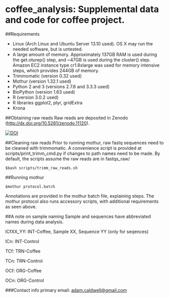 coffee_analysis: Supplemental data and code for coffee project.
===============

##Requirements
* Linux (Arch Linux and Ubuntu Server 13.10 used). OS X may run the needed software, but is untested.
* A large amount of memory. Approximately 137GB RAM is used during the get.oturep() step, and ~47GB is used during the cluster() step. Amazon EC2 instance type cr1.8xlarge was used for memory intensive steps, which provides 244GB of memory.
* Trimmomatic (version 0.32 used)
* Mothur (version 1.32.1 used)
* Python 2 and 3 (versions 2.7.6 and 3.3.3 used)
* BioPython (version 1.63 used)
* R (version 3.0.2 used)
* R libraries ggplot2, plyr, gridExtra
* Krona

##Obtaining raw reads
Raw reads are deposited in Zenodo (http://dx.doi.org/10.5281/zenodo.11120).

[![DOI](https://zenodo.org/badge/doi/10.5281/zenodo.11120.png)](http://dx.doi.org/10.5281/zenodo.11120)

##Cleaning raw reads
Prior to running mothur, raw fastq sequences need to be cleaned with trimmomatic. A convenience script is provided at scripts/print_trimm_cmd.py if changes to path names need to be made. By default, the scripts assume the raw reads are in fastqs_raw/

    $bash scripts/trimm_raw_reads.sh
    
##Running mothur

    $mothur protocol.batch
    
Annotations are provided in the mothur batch file, explaining steps. The mothur protocol also runs accessory scripts, with additional requirements as seen above.

##A note on sample naming
Sample and sequences have abbreviated names during data analysis.

ICfXX_YY: INT-Coffee, Sample XX, Sequence YY (only for seqences)

ICn: INT-Control

TCf: TRN-Coffee

TCn: TRN-Control

OCf: ORG-Coffee

OCn: ORG-Control

###Contact info
primary email: adam.caldwell@gmail.com
